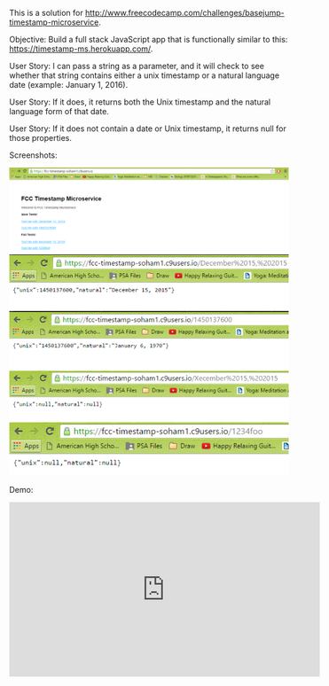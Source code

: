This is a solution for http://www.freecodecamp.com/challenges/basejump-timestamp-microservice.

Objective: Build a full stack JavaScript app that is functionally similar to this: https://timestamp-ms.herokuapp.com/.

User Story: I can pass a string as a parameter, and it will check to see whether that string contains either a unix timestamp or a natural language date (example: January 1, 2016).

User Story: If it does, it returns both the Unix timestamp and the natural language form of that date.

User Story: If it does not contain a date or Unix timestamp, it returns null for those properties.

Screenshots:

<img src="images/Timestamp1.PNG">

<img src="images/Timestamp2.PNG">

<img src="images/Timestamp3.PNG">

<img src="images/Timestamp4.PNG">

<img src="images/Timestamp5.PNG">

Demo:

<iframe width="560" height="315" src="https://www.youtube.com/embed/UiEKlxHKz50" frameborder="0" allowfullscreen></iframe>

